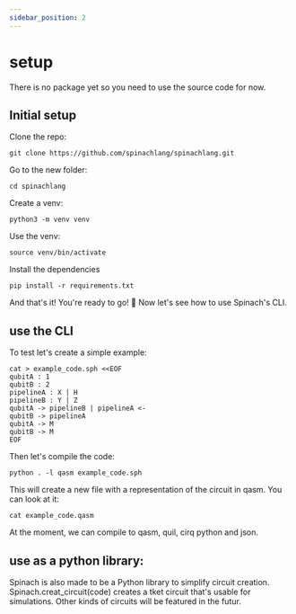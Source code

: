 ```yaml
---
sidebar_position: 2
---
```


# setup
There is no package yet so you need to use the source code for now.

## Initial setup
Clone the repo:
```
git clone https://github.com/spinachlang/spinachlang.git
```
Go to the new folder:
```
cd spinachlang
```
Create a venv:
```
python3 -m venv venv
```
Use the venv:
```
source venv/bin/activate
```
Install the dependencies
```
pip install -r requirements.txt
```
And that's it! You're ready to go! 🚀 Now let's see how to use Spinach's CLI.
## use the CLI
To test let's create a simple example:
```
cat > example_code.sph <<EOF
qubitA : 1
qubitB : 2
pipelineA : X | H
pipelineB : Y | Z
qubitA -> pipelineB | pipelineA <-
qubitB -> pipelineA
qubitA -> M
qubitB -> M
EOF
```
Then let's compile the code:
```
python . -l qasm example_code.sph
```
This will create a new file with a representation of the circuit in qasm. You can look at it:
```
cat example_code.qasm
```
At the moment, we can compile to qasm, quil, cirq python and json.

## use as a python library:
Spinach is also made to be a Python library to simplify circuit creation. Spinach.creat_circuit(code) creates a tket circuit that's usable for simulations. Other kinds of circuits will be featured in the futur.
